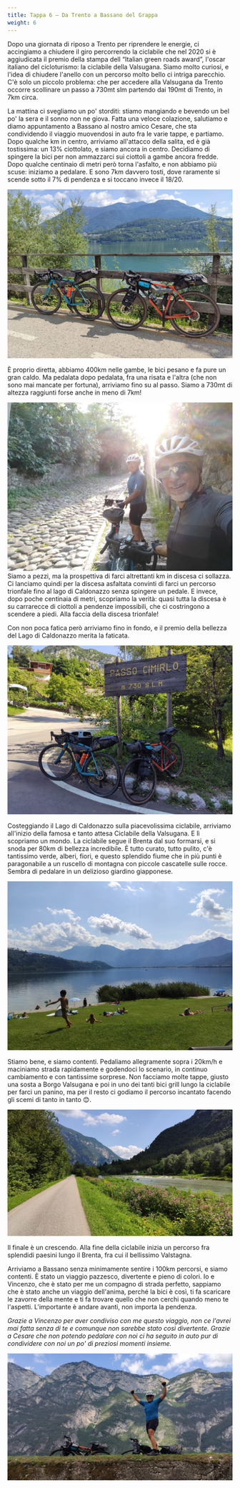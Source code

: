 ```yaml
---
title: Tappa 6 – Da Trento a Bassano del Grappa
weight: 6
---
```

Dopo una giornata di riposo a Trento per riprendere le energie, ci accingiamo a chiudere il giro percorrendo la ciclabile che nel 2020&nbsp;si è aggiudicata il&nbsp;premio&nbsp;della stampa&nbsp;dell &#8220;Italian green roads award&#8221;, l'oscar italiano del cicloturismo: la ciclabile della Valsugana. Siamo molto curiosi, e l'idea di chiudere l'anello con un percorso molto bello ci intriga parecchio. C'è solo un piccolo problema: che per accedere alla Valsugana da Trento occorre scollinare un passo a 730mt slm partendo dai 190mt di Trento, in 7km circa. 

La mattina ci svegliamo un po' storditi: stiamo mangiando e bevendo un bel po' la sera e il sonno non ne giova. Fatta una veloce colazione, salutiamo e diamo appuntamento a Bassano al nostro amico Cesare, che sta condividendo il viaggio muovendosi in auto fra le varie tappe, e partiamo. Dopo qualche km in centro, arriviamo all'attacco della salita, ed è già tostissima: un 13% ciottolato, e siamo ancora in centro. Decidiamo di spingere la bici per non ammazzarci sui ciottoli a gambe ancora fredde. Dopo qualche centinaio di metri però torna l'asfalto, e non abbiamo più scuse: iniziamo a pedalare. E sono 7km davvero tosti, dove raramente si scende sotto il 7% di pendenza e si toccano invece il 18/20.

![alt](t6-01-1024x768.jpg)

È proprio diretta, abbiamo 400km nelle gambe, le bici pesano e fa pure un gran caldo. Ma pedalata dopo pedalata, fra una risata e l'altra (che non sono mai mancate per fortuna), arriviamo fino su al passo. Siamo a 730mt di altezza raggiunti forse anche in meno di 7km!

![alt](t6-02-1024x768.jpg)
Siamo a pezzi, ma la prospettiva di farci altrettanti km in discesa ci sollazza. Ci lanciamo quindi per la discesa asfaltata convinti di farci un percorso trionfale fino al lago di Caldonazzo senza spingere un pedale. E invece, dopo poche centinaia di metri, scopriamo la verità: quasi tutta la discesa è su carrarecce di ciottoli a pendenze impossibili, che ci costringono a scendere a piedi. Alla faccia della discesa trionfale!

Con non poca fatica però arriviamo fino in fondo, e il premio della bellezza del Lago di Caldonazzo merita la faticata.

![alt](t6-03-1024x768.jpg)

Costeggiando il Lago di Caldonazzo sulla piacevolissima ciclabile, arriviamo all'inizio della famosa e tanto attesa Ciclabile della Valsugana. E lì scopriamo un mondo. La ciclabile segue il Brenta dal suo formarsi, e si snoda per 80km di bellezza incredibile. È tutto curato, tutto pulito, c'è tantissimo verde, alberi, fiori, e questo splendido fiume che in più punti è paragonabile a un ruscello di montagna con piccole cascatelle sulle rocce. Sembra di pedalare in un delizioso giardino giapponese.

![alt](t6-04-1024x768.jpg)

Stiamo bene, e siamo contenti. Pedaliamo allegramente sopra i 20km/h e maciniamo strada rapidamente e godendoci lo scenario, in continuo cambiamento e con tantissime sorprese. Non facciamo molte tappe, giusto una sosta a Borgo Valsugana e poi in uno dei tanti bici grill lungo la ciclabile per farci un panino, ma per il resto ci godiamo il percorso incantato facendo gli scemi di tanto in tanto 😊.

![alt](t6-05-1024x768.jpg)

Il finale è un crescendo. Alla fine della ciclabile inizia un percorso fra splendidi paesini lungo il Brenta, fra cui il bellissimo Valstagna.

Arriviamo a Bassano senza minimamente sentire i 100km percorsi, e siamo contenti. È stato un viaggio pazzesco, divertente e pieno di colori. Io e Vincenzo, che è stato per me un compagno di strada perfetto, sappiamo che è stato anche un viaggio dell'anima, perché la bici è così, ti fa scaricare le zavorre della mente e ti fa trovare quello che non cerchi quando meno te l'aspetti. L'importante è andare avanti, non importa la pendenza. 

_Grazie a Vincenzo per aver condiviso con me questo viaggio, non ce l'avrei mai fatta senza di te e comunque non sarebbe stato così divertente. Grazie a Cesare che non potendo pedalare con noi ci ha seguito in auto pur di condividere con noi un po' di preziosi momenti insieme._

![alt](t6-07-1024x768.jpg)